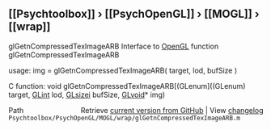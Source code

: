 ## [[Psychtoolbox]] &#8250; [[PsychOpenGL]] &#8250; [[MOGL]] &#8250; [[wrap]]

glGetnCompressedTexImageARB  Interface to [OpenGL](OpenGL) function glGetnCompressedTexImageARB  
  
usage:  img = glGetnCompressedTexImageARB( target, lod, bufSize )  
  
C function:  void glGetnCompressedTexImageARB[(GLenum]((GLenum) target, [GLint](GLint) lod, [GLsizei](GLsizei) bufSize, [GLvoid](GLvoid)\* img)  




<div class="code_header" style="text-align:right;">
  <span style="float:left;">Path&nbsp;&nbsp;</span> <span class="counter">Retrieve <a href=
  "https://raw.github.com/Psychtoolbox-3/Psychtoolbox-3/beta/Psychtoolbox/PsychOpenGL/MOGL/wrap/glGetnCompressedTexImageARB.m">current version from GitHub</a> | View <a href=
  "https://github.com/Psychtoolbox-3/Psychtoolbox-3/commits/beta/Psychtoolbox/PsychOpenGL/MOGL/wrap/glGetnCompressedTexImageARB.m">changelog</a></span>
</div>
<div class="code">
  <code>Psychtoolbox/PsychOpenGL/MOGL/wrap/glGetnCompressedTexImageARB.m</code>
</div>


